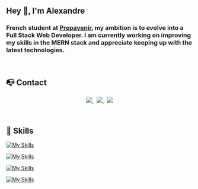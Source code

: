 ## Hey 👋, I'm Alexandre
### French student at <a href="https://www.prepavenir-formation.fr/">Prepavenir</a>, my ambition is to evolve into a Full Stack Web Developer. I am currently working on improving my skills in the MERN stack and appreciate keeping up with the latest technologies.

<br/>

## 📭 Contact
<p align="center">
  <a href="https://www.linkedin.com/in/alexandre-pereira-viegas/">
    <img src="https://img.shields.io/badge/LinkedIn-0077B5?style=for-the-badge&logo=linkedin&logoColor=white" />
  </a>
  <span>&nbsp;</span>
  <a href="mailto:alexandre_viegas@icloud.com">
    <img src="https://img.shields.io/badge/-EMAIL-ffffff?style=for-the-badge&logo=icloud" />
  </a>
  <span>&nbsp;</span>
  <a href="https://www.alexandreviegas.com/">
    <img src="https://img.shields.io/badge/website-000000?style=for-the-badge&logo=About.me&logoColor=white" />
  </a>
</p>

<br/>

## 🚀 Skills
[![My Skills](https://skillicons.dev/icons?i=html,css,sass,javascript,nodejs,php,python)](https://skillicons.dev)

[![My Skills](https://skillicons.dev/icons?i=react,expressjs,symfony)](https://skillicons.dev)

[![My Skills](https://skillicons.dev/icons?i=mongodb,postgresql,mysql)](https://skillicons.dev)

[![My Skills](https://skillicons.dev/icons?i=git,docker,prisma,figma)](https://skillicons.dev)